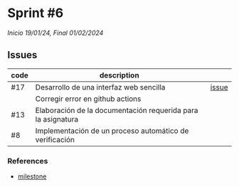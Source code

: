 # Sprint #6

*Inicio 19/01/24, Final 01/02/2024*

## Issues

| code | description                                                  |                                                                                              |
|------|--------------------------------------------------------------|----------------------------------------------------------------------------------------------|
| #17  | Desarrollo de una interfaz web sencilla                      | [issue](https://github.com/desarrolla2/viu_47_proyecto_de_ingenieria_del_software/issues/17) |
|      | Corregir error en github actions                             |                                                                                              |
| #13  | Elaboración de la documentación requerida para la asignatura |                                                                                              |
| #8   | Implementación de un proceso automático de verificación      |                                                                                              |

### References

* [milestone](https://github.com/desarrolla2/viu_47_proyecto_de_ingenieria_del_software/milestone/6)
